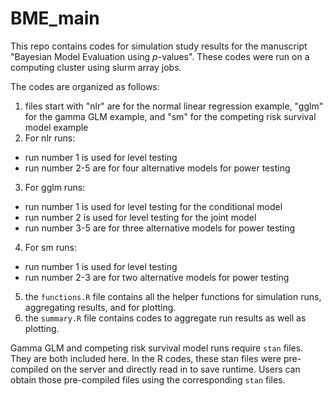 # BME_main
This repo contains codes for simulation study results for the manuscript "Bayesian Model Evaluation using $p$-values". These codes were run on a computing cluster using slurm array jobs.

The codes are organized as follows:
1. files start with "nlr" are for the normal linear regression example, "gglm" for the gamma GLM example, and "sm" for the competing risk survival model example
2. For nlr runs:
  + run number 1 is used for level testing
  + run number 2-5 are for four alternative models for power testing
3. For gglm runs:
  + run number 1 is used for level testing for the conditional model
  + run number 2 is used for level testing for the joint model
  + run number 3-5 are for three alternative models for power testing
4. For sm runs:
  + run number 1 is used for level testing
  + run number 2-3 are for two alternative models for power testing
5. the `functions.R` file contains all the helper functions for simulation runs, aggregating results, and for plotting.
6. the `summary.R` file contains codes to aggregate run results as well as plotting.

Gamma GLM and competing risk survival model runs require `stan` files. They are both included here. In the R codes, these stan files were pre-compiled on the server and directly read in to save runtime. Users can obtain those pre-compiled files using the corresponding `stan` files. 
